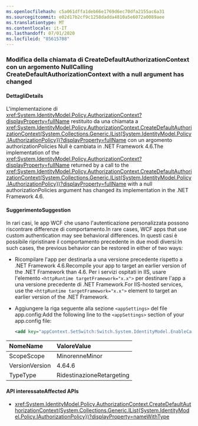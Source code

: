 ```yaml
---
ms.openlocfilehash: c5a061dffa1deb66e1769d6ec70dfa2155ac6a31
ms.sourcegitcommit: e02d17b2cf9c1258dadda4810a5e6072a0089aee
ms.translationtype: MT
ms.contentlocale: it-IT
ms.lasthandoff: 07/01/2020
ms.locfileid: "85615708"
---
```

### <a name="calling-createdefaultauthorizationcontext-with-a-null-argument-has-changed"></a><span data-ttu-id="1b939-101">Modifica della chiamata di CreateDefaultAuthorizationContext con un argomento Null</span><span class="sxs-lookup"><span data-stu-id="1b939-101">Calling CreateDefaultAuthorizationContext with a null argument has changed</span></span>

#### <a name="details"></a><span data-ttu-id="1b939-102">Dettagli</span><span class="sxs-lookup"><span data-stu-id="1b939-102">Details</span></span>

<span data-ttu-id="1b939-103">L'implementazione di <xref:System.IdentityModel.Policy.AuthorizationContext?displayProperty=fullName> restituito da una chiamata a <xref:System.IdentityModel.Policy.AuthorizationContext.CreateDefaultAuthorizationContext(System.Collections.Generic.IList{System.IdentityModel.Policy.IAuthorizationPolicy})?displayProperty=fullName> con un argomento authorizationPolicies Null è cambiata in .NET Framework 4.6.</span><span class="sxs-lookup"><span data-stu-id="1b939-103">The implementation of the <xref:System.IdentityModel.Policy.AuthorizationContext?displayProperty=fullName> returned by a call to the <xref:System.IdentityModel.Policy.AuthorizationContext.CreateDefaultAuthorizationContext(System.Collections.Generic.IList{System.IdentityModel.Policy.IAuthorizationPolicy})?displayProperty=fullName> with a null authorizationPolicies argument has changed its implementation in the .NET Framework 4.6.</span></span>

#### <a name="suggestion"></a><span data-ttu-id="1b939-104">Suggerimento</span><span class="sxs-lookup"><span data-stu-id="1b939-104">Suggestion</span></span>

<span data-ttu-id="1b939-105">In rari casi, le app WCF che usano l'autenticazione personalizzata possono riscontrare differenze di comportamento.</span><span class="sxs-lookup"><span data-stu-id="1b939-105">In rare cases, WCF apps that use custom authentication may see behavioral differences.</span></span> <span data-ttu-id="1b939-106">In questi casi è possibile ripristinare il comportamento precedente in due modi diversi:</span><span class="sxs-lookup"><span data-stu-id="1b939-106">In such cases, the previous behavior can be restored in either of two ways:</span></span>

- <span data-ttu-id="1b939-107">Ricompilare l'app per destinarla a una versione precedente rispetto a .NET Framework 4.6.</span><span class="sxs-lookup"><span data-stu-id="1b939-107">Recompile your app to target an earlier version of the .NET Framework than 4.6.</span></span> <span data-ttu-id="1b939-108">Per i servizi ospitati in IIS, usare l'elemento `<httpRuntime targetFramework="x.x">` per destinare l'app a una versione precedente di .NET Framework.</span><span class="sxs-lookup"><span data-stu-id="1b939-108">For IIS-hosted services, use the `<httpRuntime targetFramework="x.x">` element to target an earlier version of the .NET Framework.</span></span>
- <span data-ttu-id="1b939-109">Aggiungere la riga seguente alla sezione `<appSettings>` del file app.config:</span><span class="sxs-lookup"><span data-stu-id="1b939-109">Add the following line to the `<appSettings>` section of your app.config file:</span></span>

    ```xml
    <add key="appContext.SetSwitch:Switch.System.IdentityModel.EnableCachedEmptyDefaultAuthorizationContext" value="true" />
    ```

| <span data-ttu-id="1b939-110">Nome</span><span class="sxs-lookup"><span data-stu-id="1b939-110">Name</span></span>    | <span data-ttu-id="1b939-111">Valore</span><span class="sxs-lookup"><span data-stu-id="1b939-111">Value</span></span>       |
|:--------|:------------|
| <span data-ttu-id="1b939-112">Scope</span><span class="sxs-lookup"><span data-stu-id="1b939-112">Scope</span></span>   | <span data-ttu-id="1b939-113">Minorenne</span><span class="sxs-lookup"><span data-stu-id="1b939-113">Minor</span></span>       |
| <span data-ttu-id="1b939-114">Version</span><span class="sxs-lookup"><span data-stu-id="1b939-114">Version</span></span> | <span data-ttu-id="1b939-115">4.6</span><span class="sxs-lookup"><span data-stu-id="1b939-115">4.6</span></span>         |
| <span data-ttu-id="1b939-116">Type</span><span class="sxs-lookup"><span data-stu-id="1b939-116">Type</span></span>    | <span data-ttu-id="1b939-117">Ridestinazione</span><span class="sxs-lookup"><span data-stu-id="1b939-117">Retargeting</span></span> |

#### <a name="affected-apis"></a><span data-ttu-id="1b939-118">API interessate</span><span class="sxs-lookup"><span data-stu-id="1b939-118">Affected APIs</span></span>

- <xref:System.IdentityModel.Policy.AuthorizationContext.CreateDefaultAuthorizationContext(System.Collections.Generic.IList{System.IdentityModel.Policy.IAuthorizationPolicy})?displayProperty=nameWithType>
